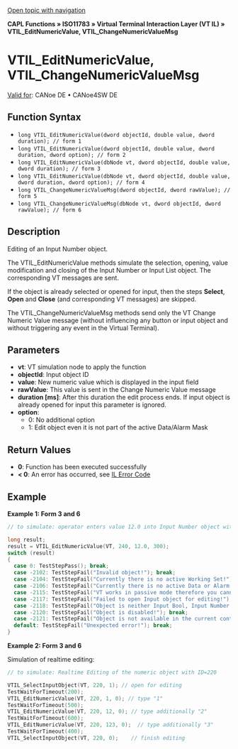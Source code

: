 [Open topic with navigation](../../../../../../CANoeDEFamily.htm#Topics/CAPLFunctions/ISO11783/ISOInteractionLayerVT/Functions/CAPLfunctionIso11783VTILEditNumericValue.md)

**CAPL Functions » ISO11783 » Virtual Terminal Interaction Layer (VT IL) » VTIL_EditNumericValue, VTIL_ChangeNumericValueMsg**

# VTIL_EditNumericValue, VTIL_ChangeNumericValueMsg

[Valid for](../../../../Shared/FeatureAvailability.md): CANoe DE • CANoe4SW DE

## Function Syntax

- `long VTIL_EditNumericValue(dword objectId, double value, dword duration); // form 1`
- `long VTIL_EditNumericValue(dword objectId, double value, dword duration, dword option); // form 2`
- `long VTIL_EditNumericValue(dbNode vt, dword objectId, double value, dword duration); // form 3`
- `long VTIL_EditNumericValue(dbNode vt, dword objectId, double value, dword duration, dword option); // form 4`
- `long VTIL_ChangeNumericValueMsg(dword objectId, dword rawValue); // form 5`
- `long VTIL_ChangeNumericValueMsg(dbNode vt, dword objectId, dword rawValue); // form 6`

## Description

Editing of an Input Number object.

The VTIL_EditNumericValue methods simulate the selection, opening, value modification and closing of the Input Number or Input List object. The corresponding VT messages are sent.

If the object is already selected or opened for input, then the steps **Select**, **Open** and **Close** (and corresponding VT messages) are skipped.

The VTIL_ChangeNumericValueMsg methods send only the VT Change Numeric Value message (without influencing any button or input object and without triggering any event in the Virtual Terminal).

## Parameters

- **vt**: VT simulation node to apply the function
- **objectId**: Input object ID
- **value**: New numeric value which is displayed in the input field
- **rawValue**: This value is sent in the Change Numeric Value message
- **duration [ms]**: After this duration the edit process ends. If input object is already opened for input this parameter is ignored.
- **option**:
  - 0: No additional option
  - 1: Edit object even it is not part of the active Data/Alarm Mask

## Return Values

- **0**: Function has been executed successfully
- **< 0**: An error has occurred, see [IL Error Code](../../../CAPLfunctionsISOj1939ErrorCodes.md)

## Example

**Example 1: Form 3 and 6**

```c
// to simulate: operator enters value 12.0 into Input Number object with ID=240

long result;
result = VTIL_EditNumericValue(VT, 240, 12.0, 300);
switch (result)
{
  case 0: TestStepPass(); break;
  case -2102: TestStepFail("Invalid object!"); break;
  case -2104: TestStepFail("Currently there is no active Working Set!"); break;
  case -2106: TestStepFail("Currently there is no active Data or Alarm mask!"); break;
  case -2115: TestStepFail("VT works in passive mode therefore you cannot edit objects!"); break;
  case -2117: TestStepFail("Failed to open Input object for editing!"); break;
  case -2118: TestStepFail("Object is neither Input Bool, Input Number nor Input List object!"); break;
  case -2120: TestStepFail("Object is disabled!"); break;
  case -2121: TestStepFail("Object is not available in the current context!"); break;
  default: TestStepFail("Unexpected error!"); break;
}
```

**Example 2: Form 3 and 6**

Simulation of realtime editing:

```c
// to simulate: Realtime Editing of the numeric object with ID=220

VTIL_SelectInputObject(VT, 220, 1); // open for editing
TestWaitForTimeout(200);
VTIL_EditNumericValue(VT, 220, 1, 0); // type "1"
TestWaitForTimeout(500);
VTIL_EditNumericValue(VT, 220, 12, 0); // type additionally "2"
TestWaitForTimeout(600);
VTIL_EditNumericValue(VT, 220, 123, 0);  // type additionally "3"
TestWaitForTimeout(400);
VTIL_SelectInputObject(VT, 220, 0);    // finish editing
```
